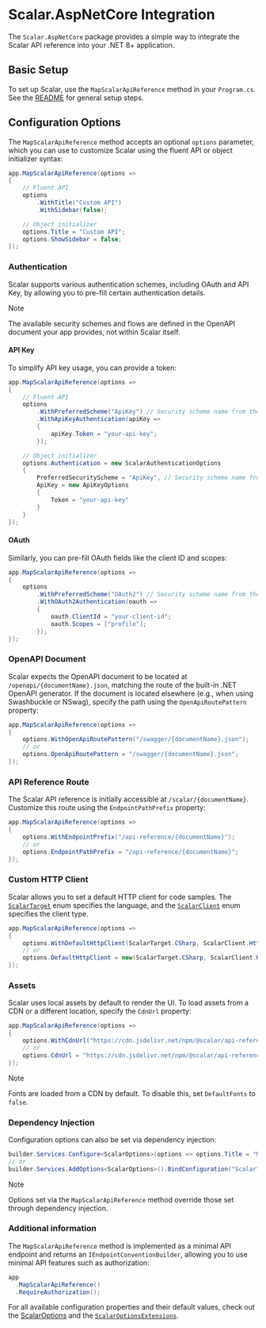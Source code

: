 # Scalar.AspNetCore Integration

The `Scalar.AspNetCore` package provides a simple way to integrate the Scalar API reference into your .NET 8+ application.

## Basic Setup

To set up Scalar, use the `MapScalarApiReference` method in your `Program.cs`. See the [README](https://github.com/scalar/scalar/blob/main/packages/scalar.aspnetcore/README.md#usage) for general setup steps.

## Configuration Options

The `MapScalarApiReference` method accepts an optional `options` parameter, which you can use to customize Scalar using the fluent API or object initializer syntax:

```csharp
app.MapScalarApiReference(options =>
{
    // Fluent API
    options
        .WithTitle("Custom API")
        .WithSidebar(false);

    // Object initializer
    options.Title = "Custom API";
    options.ShowSidebar = false;
});
```

### Authentication

Scalar supports various authentication schemes, including OAuth and API Key, by allowing you to pre-fill certain authentication details.

> [!NOTE]
> The available security schemes and flows are defined in the OpenAPI document your app provides, not within Scalar itself.

#### API Key

To simplify API key usage, you can provide a token:

```csharp
app.MapScalarApiReference(options =>
{
    // Fluent API
    options
        .WithPreferredScheme("ApiKey") // Security scheme name from the OpenAPI document
        .WithApiKeyAuthentication(apiKey =>
        {
            apiKey.Token = "your-api-key";
        });

    // Object initializer
    options.Authentication = new ScalarAuthenticationOptions
    {
        PreferredSecurityScheme = "ApiKey", // Security scheme name from the OpenAPI document
        ApiKey = new ApiKeyOptions
        {
            Token = "your-api-key"
        }
    }
});
```

#### OAuth

Similarly, you can pre-fill OAuth fields like the client ID and scopes:

```csharp
app.MapScalarApiReference(options =>
{
    options
        .WithPreferredScheme("OAuth2") // Security scheme name from the OpenAPI document
        .WithOAuth2Authentication(oauth =>
        {
            oauth.ClientId = "your-client-id";
            oauth.Scopes = ["profile"];
        });
});
```

### OpenAPI Document

Scalar expects the OpenAPI document to be located at `/openapi/{documentName}.json`, matching the route of the built-in .NET OpenAPI generator. If the document is located elsewhere (e.g., when using Swashbuckle or NSwag), specify the path using the `OpenApiRoutePattern` property:

```csharp
app.MapScalarApiReference(options =>
{
    options.WithOpenApiRoutePattern("/swagger/{documentName}.json");
    // or
    options.OpenApiRoutePattern = "/swagger/{documentName}.json";
});
```

### API Reference Route

The Scalar API reference is initially accessible at `/scalar/{documentName}`. Customize this route using the `EndpointPathPrefix` property:

```csharp
app.MapScalarApiReference(options =>
{
    options.WithEndpointPrefix("/api-reference/{documentName}");
    // or
    options.EndpointPathPrefix = "/api-reference/{documentName}";
});
```

### Custom HTTP Client

Scalar allows you to set a default HTTP client for code samples. The [`ScalarTarget`](https://github.com/scalar/scalar/blob/main/packages/scalar.aspnetcore/src/Scalar.AspNetCore/Enums/ScalarTarget.cs) enum specifies the language, and the [`ScalarClient`](https://github.com/scalar/scalar/blob/main/packages/scalar.aspnetcore/src/Scalar.AspNetCore/Enums/ScalarClient.cs) enum specifies the client type.

```csharp
app.MapScalarApiReference(options =>
{
    options.WithDefaultHttpClient(ScalarTarget.CSharp, ScalarClient.HttpClient);
    // or
    options.DefaultHttpClient = new(ScalarTarget.CSharp, ScalarClient.HttpClient);
});
```

### Assets

Scalar uses local assets by default to render the UI. To load assets from a CDN or a different location, specify the `CdnUrl` property:

```csharp
app.MapScalarApiReference(options =>
{
    options.WithCdnUrl("https://cdn.jsdelivr.net/npm/@scalar/api-reference");
    // or
    options.CdnUrl = "https://cdn.jsdelivr.net/npm/@scalar/api-reference";
});
```

> [!NOTE]
> Fonts are loaded from a CDN by default. To disable this, set `DefaultFonts` to `false`.

### Dependency Injection

Configuration options can also be set via dependency injection:

```csharp
builder.Services.Configure<ScalarOptions>(options => options.Title = "My API");
// or
builder.Services.AddOptions<ScalarOptions>().BindConfiguration("Scalar");
```

> [!NOTE]
> Options set via the `MapScalarApiReference` method override those set through dependency injection.

### Additional information

The `MapScalarApiReference` method is implemented as a minimal API endpoint and returns an `IEndpointConventionBuilder`, allowing you to use minimal API features such as authorization:

```csharp
app
  .MapScalarApiReference()
  .RequireAuthorization();
```

For all available configuration properties and their default values, check out the [ScalarOptions](https://github.com/scalar/scalar/blob/main/packages/scalar.aspnetcore/src/Scalar.AspNetCore/Options/ScalarOptions.cs) and the [`ScalarOptionsExtensions`](https://github.com/scalar/scalar/blob/main/packages/scalar.aspnetcore/src/Scalar.AspNetCore/Extensions/ScalarOptionsExtensions.cs).
